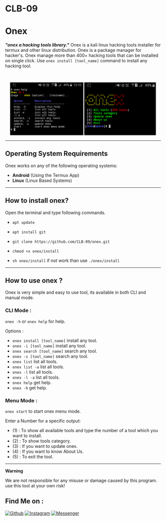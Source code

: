 #     CLB-09

# Onex
 
***"onex a hacking tools library."***
Onex is a kali linux hacking tools installer for termux and other linux distribution. Onex is a package manager for hacker's.
Onex manage more than 400+ hacking tools that can be installed on single click. Use `onex install [tool_name]` command to install any hacking tool.
 
<br>
<p align="center">
<img width="47%" src="doc/Screenshot_2019-12-01-12-10-02-1.png"/>
<img width="46%" src="doc/Screenshot_2019-12-01-12-09-26-1.png"/>
</p>
 
------------------------------------------------------------------------
 
## Operating System Requirements
 
Onex works on any of the following operating systems:
- **Android** (Using the Termux App)
- **Linux** (Linux Based Systems)
 
------------------------------------------------------------------------
 
## How to install onex?
 
Open the terminal and type following commands.
 
* `apt update`
 
* `apt install git`
 
* `git clone https://github.com/CLB-09/onex.git`
 
* `chmod +x onex/install`
 
* `sh onex/install` if not work than use `./onex/install`
 
------------------------------------------------------------------------
 
## How to use onex ?
 
Onex is very simple and easy to use tool, its available in both CLI and manual mode.
 
### CLI Mode :
`onex -h` or `onex help` for help.
 
Options :
- `onex install [tool_name]` install any tool.
- `onex -i [tool_name]` install any tool.
- `onex search [tool_name]` search any tool.
- `onex -s [tool_name]` search any tool.
- `onex list` list all tools.
- `onex list -a` list all tools.
- `onex -l` list all tools.
- `onex -l -a` list all tools.
- `onex help` get help.
- `onex -h` get help.
 
### Menu Mode :
 
`onex start` to start onex menu mode.
 
Enter a Number for a specific output:
- (1) : To show all available tools and type the number of a tool which you want to install.
- (2) : To show tools category.
- (3) : If you want to update onex.
- (4) : If you want to know About Us.
- (5) : To exit the tool.
 
------------------------------------------------------------------------
 
**Warning**
 
We are not responsible for any misuse or damage caused by this program. use this tool at your own risk!
 
 
 ## Find Me on :
[![Github](https://img.shields.io/badge/Github-CLB--09-green?style=for-the-badge&logo=github)](https://github.com/CLB-09)
[![Instagram](https://img.shields.io/badge/IG-%40a.b_a_s_i_t___a_l_i_y_a_n__h_j-red?style=for-the-badge&logo=instagram)](https://www.instagram.com/a.b_a_s_i_t___a_l_i_y_a_n__h_j)
[![Messenger](https://img.shields.io/badge/Chat-Messenger-blue?style=for-the-badge&logo=messenger)](https://m.me/A.BASIT.KAMBOH)

 
 
